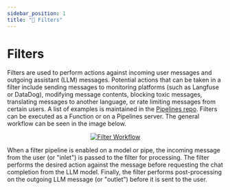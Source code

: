 ```yaml
---
sidebar_position: 1
title: "🚰 Filters"
---
```


# Filters

Filters are used to perform actions against incoming user messages and outgoing assistant (LLM) messages. Potential actions that can be taken in a filter include sending messages to monitoring platforms (such as Langfuse or DataDog), modifying message contents, blocking toxic messages, translating messages to another language, or rate limiting messages from certain users. A list of examples is maintained in the [Pipelines repo](https://github.com/open-webui/pipelines/tree/main/examples/filters). Filters can be executed as a Function or on a Pipelines server. The general workflow can be seen in the image below.

<p align="center">
  <a href="#">
    <img src="/img/pipelines/filters.png" alt="Filter Workflow" />
  </a>
</p>

When a filter pipeline is enabled on a model or pipe, the incoming message from the user (or "inlet") is passed to the filter for processing. The filter performs the desired action against the message before requesting the chat completion from the LLM model. Finally, the filter performs post-processing on the outgoing LLM message (or "outlet") before it is sent to the user.
